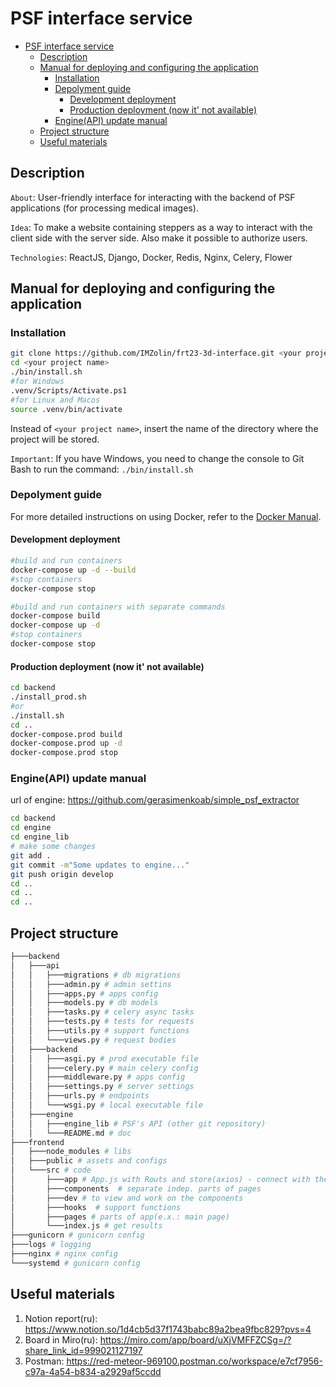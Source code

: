 # PSF interface service

- [PSF interface service](#psf-interface-service)
  - [Description](#description)
  - [Manual for deploying and configuring the application](#manual-for-deploying-and-configuring-the-application)
    - [Installation](#installation)
    - [Depolyment guide](#depolyment-guide)
      - [Development deployment](#development-deployment)
      - [Production deployment (now it' not available)](#production-deployment-now-it-not-available)
    - [Engine(API) update manual](#engineapi-update-manual)
  - [Project structure](#project-structure)
  - [Useful materials](#useful-materials)

## Description

`About`: User-friendly interface for interacting with the backend of PSF applications (for processing medical images).

`Idea`: To make a website containing steppers as a way to interact with the client side with the server side. Also make it possible to authorize users.

`Technologies`: ReactJS, Django, Docker, Redis, Nginx, Celery, Flower

## Manual for deploying and configuring the application

### Installation

```bash
git clone https://github.com/IMZolin/frt23-3d-interface.git <your project name>
cd <your project name>
./bin/install.sh
#for Windows
.venv/Scripts/Activate.ps1
#for Linux and Macos
source .venv/bin/activate 
```

Instead of `<your project name>`, insert the name of the directory where the project will be stored.

`Important`: If you have Windows, you need to change the console to Git Bash to run the command: `./bin/install.sh`

### Depolyment guide

For more detailed instructions on using Docker, refer to the [Docker Manual].

#### Development deployment

```bash
#build and run containers
docker-compose up -d --build
#stop containers
docker-compose stop
```

```bash
#build and run containers with separate commands
docker-compose build
docker-compose up -d
#stop containers
docker-compose stop
```

#### Production deployment (now it' not available)

```bash
cd backend
./install_prod.sh 
#or 
./install.sh 
cd ..
docker-compose.prod build
docker-compose.prod up -d
docker-compose.prod stop
```

### Engine(API) update manual

url of engine: <https://github.com/gerasimenkoab/simple_psf_extractor>

```bash
cd backend
cd engine
cd engine_lib
# make some changes
git add .
git commit -m"Some updates to engine..."
git push origin develop
cd ..
cd ..
cd ..
```

## Project structure

```bash
├───backend
│   ├───api
│   │   ├───migrations # db migrations
│   │   ├───admin.py # admin settins
│   │   ├───apps.py # apps config
│   │   ├───models.py # db models
│   │   ├───tasks.py # celery async tasks
│   │   ├───tests.py # tests for requests
│   │   ├───utils.py # support functions
│   │   └───views.py # request bodies
│   ├───backend
│   │   ├───asgi.py # prod executable file
│   │   ├───celery.py # main celery config
│   │   ├───middleware.py # apps config
│   │   ├───settings.py # server settings
│   │   ├───urls.py # endpoints
│   │   └───wsgi.py # local executable file
│   ├───engine
│   │   ├───engine_lib # PSF's API (other git repository)
│   │   └───README.md # doc
├───frontend 
│   ├───node_modules # libs
│   ├───public # assets and configs
│   └───src # code
│       ├───app # App.js with Routs and store(axios) - connect with the server
│       ├───components  # separate indep. parts of pages
│       ├───dev # to view and work on the components
│       ├───hooks  # support functions 
│       ├───pages # parts of app(e.x.: main page)
│       └───index.js # get results
├───gunicorn # gunicorn config
├───logs # logging
├───nginx # nginx config
└───systemd # gunicorn config
```

## Useful materials

1. Notion report(ru): <https://www.notion.so/1d4cb5d37f1743babc89a2bea9fbc829?pvs=4>
2. Board in Miro(ru): <https://miro.com/app/board/uXjVMFFZCSg=/?share_link_id=999021127197>
3. Postman: <https://red-meteor-969100.postman.co/workspace/e7cf7956-c97a-4a54-b834-a2929af5ccdd>

[Docker Manual]: <./Docker_manual.md>
